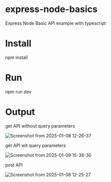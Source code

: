 # express-node-basics

Express Node Basic API example with typescript

# Install

npm install

# Run

npm run dev

# Output

get API without query parameters

![Screenshot from 2025-01-08 12-26-37](https://github.com/user-attachments/assets/6b020812-1fe0-432b-be5a-5147b994351f)

get API wit query parameters

![Screenshot from 2025-01-09 15-38-30](https://github.com/user-attachments/assets/e835c01b-3552-483a-ab50-9dbd70d5ef39)

post API

![Screenshot from 2025-01-08 12-25-27](https://github.com/user-attachments/assets/f1840c49-f82c-473c-af47-925af938abee)





